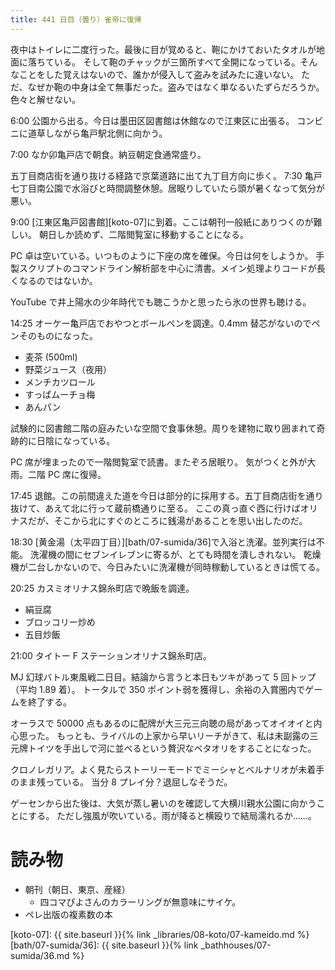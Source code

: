 ```yaml
---
title: 441 日目（曇り）雀帝に復帰
---
```


夜中はトイレに二度行った。最後に目が覚めると、鞄にかけておいたタオルが地面に落ちている。
そして鞄のチャックが三箇所すべて全開になっている。そんなことをした覚えはないので、誰かが侵入して盗みを試みたに違いない。
ただ、なぜか鞄の中身は全て無事だった。盗みではなく単なるいたずらだろうか。色々と解せない。

6:00 公園から出る。今日は墨田区図書館は休館なので江東区に出張る。
コンビニに道草しながら亀戸駅北側に向かう。

7:00 なか卯亀戸店で朝食。納豆朝定食通常盛り。

五丁目商店街を通り抜ける経路で京葉道路に出て九丁目方向に歩く。
7:30 亀戸七丁目南公園で水浴びと時間調整休憩。居眠りしていたら頭が暑くなって気分が悪い。

9:00 [江東区亀戸図書館][koto-07]に到着。ここは朝刊一般紙にありつくのが難しい。
朝日しか読めず、二階閲覧室に移動することになる。

PC 卓は空いている。いつものように下座の席を確保。今日は何をしようか。
手製スクリプトのコマンドライン解析部を中心に清書。メイン処理よりコードが長くなるのではないか。

YouTube で井上陽水の少年時代でも聴こうかと思ったら氷の世界も聴ける。

14:25 オーケー亀戸店でおやつとボールペンを調達。0.4mm 替芯がないのでペンそのものになった。

* 麦茶 (500ml)
* 野菜ジュース（夜用）
* メンチカツロール
* すっぱムーチョ梅
* あんパン

試験的に図書館二階の庭みたいな空間で食事休憩。周りを建物に取り囲まれて奇跡的に日陰になっている。

PC 席が埋まったので一階閲覧室で読書。またぞろ居眠り。
気がつくと外が大雨。二階 PC 席に復帰。

17:45 退館。この前間違えた道を今日は部分的に採用する。五丁目商店街を通り抜けて、あえて北に行って蔵前橋通りに至る。
ここの真っ直ぐ西に行けばオリナスだが、そこから北にすぐのところに銭湯があることを思い出したのだ。

18:30 [黄金湯（太平四丁目）][bath/07-sumida/36]で入浴と洗濯。並列実行は不能。
洗濯機の間にセブンイレブンに寄るが、とても時間を潰しきれない。
乾燥機が二台しかないので、今日みたいに洗濯機が同時稼動しているときは慌てる。

20:25 カスミオリナス錦糸町店で晩飯を調達。

* 絹豆腐
* ブロッコリー炒め
* 五目炒飯

21:00 タイトー F ステーションオリナス錦糸町店。

MJ 幻球バトル東風戦二日目。結論から言うと本日もツキがあって 5 回トップ（平均 1.89 着）。
トータルで 350 ポイント弱を獲得し、余裕の入賞圏内でゲームを終了する。

オーラスで 50000 点もあるのに配牌が大三元三向聴の局があってオイオイと内心思った。
もっとも、ライバルの上家から早いリーチがきて、私は未副露の三元牌トイツを手出しで河に並べるという贅沢なベタオリをすることになった。

クロノレガリア。よく見たらストーリーモードでミーシャとベルナリオが未着手のまま残っている。
当分 8 プレイ分？退屈しなそうだ。

ゲーセンから出た後は、大気が蒸し暑いのを確認して大横川親水公園に向かうことにする。
ただし強風が吹いている。雨が降ると横殴りで結局濡れるか……。

# 読み物

* 朝刊（朝日、東京、産経）
  * 四コマぴよさんのカラーリングが無意味にサイケ。
* ペレ出版の複素数の本

[koto-07]: {{ site.baseurl }}{% link _libraries/08-koto/07-kameido.md %}
[bath/07-sumida/36]: {{ site.baseurl }}{% link _bathhouses/07-sumida/36.md %}
